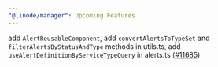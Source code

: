 ```yaml
---
"@linode/manager": Upcoming Features
---
```


add `AlertReusableComponent`, add `convertAlertsToTypeSet` and `filterAlertsByStatusAndType` methods in utils.ts, add `useAlertDefinitionByServiceTypeQuery` in alerts.ts ([#11685](https://github.com/linode/manager/pull/11685))
